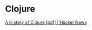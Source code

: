 # Clojure

[A History of Clojure \[pdf\] | Hacker News](https://news.ycombinator.com/item?id=23418699)
